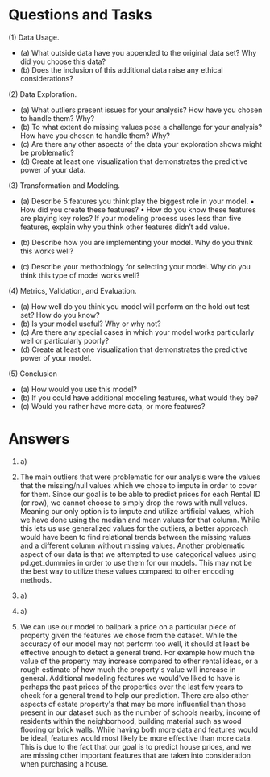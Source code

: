 # Questions and Tasks

(1) Data Usage.
- (a) What outside data have you appended to the original data set? Why did you choose this data?
- (b) Does the inclusion of this additional data raise any ethical considerations?

(2) Data Exploration.
- (a) What outliers present issues for your analysis? How have you chosen to handle them? Why?
- (b) To what extent do missing values pose a challenge for your analysis? How have you chosen to
handle them? Why?
- (c) Are there any other aspects of the data your exploration shows might be problematic?
- (d) Create at least one visualization that demonstrates the predictive power of your data.

(3) Transformation and Modeling.
- (a) Describe 5 features you think play the biggest role in your model.
• How did you create these features?
• How do you know these features are playing key roles?
If your modeling process uses less than five features, explain why you think other features didn’t
add value.

- (b) Describe how you are implementing your model. Why do you think this works well?
- (c) Describe your methodology for selecting your model. Why do you think this type of model works
well?

(4) Metrics, Validation, and Evaluation.
- (a) How well do you think you model will perform on the hold out test set? How do you know?
- (b) Is your model useful? Why or why not?
- (c) Are there any special cases in which your model works particularly well or particularly poorly?
- (d) Create at least one visualization that demonstrates the predictive power of your model.

(5) Conclusion
- (a) How would you use this model?
- (b) If you could have additional modeling features, what would they be?
- (c) Would you rather have more data, or more features?


# Answers

1. a)

2. The main outliers that were problematic for our analysis were the values that the missing/null values which we chose to impute in order to cover for them. Since our goal is to be able to predict prices for each Rental ID (or row), we cannot choose to simply drop the rows with null values. Meaning our only option is to impute and utilize artificial values, which we have done using the median and mean values for that column. While this lets us use generalized values for the outliers, a better approach would have been to find relational trends between the missing values and a different column without missing values. Another problematic aspect of our data is that we attempted to use categorical values using pd.get_dummies in order to use them for our models. This may not be the best way to utilize these values compared to other encoding methods. 
3. a)
4. a)
5. We can use our model to ballpark a price on a particular piece of property given the features we chose from the dataset. While the accuracy of our model may not perform too well, it should at least be effective enough to detect a general trend. For example how much the value of the property may increase compared to other rental ideas, or a rough estimate of how much the property's value will increase in general. Additional modeling features we would've liked to have is perhaps the past prices of the properties over the last few years to check for a general trend to help our prediction. There are also other aspects of estate property's that may be more influential than those present in our dataset such as the number of schools nearby, income of residents within the neighborhood, building material such as wood flooring or brick walls. While having both more data and features would be ideal, features would most likely be more effective than more data. This is due to the fact that our goal is to predict house prices, and we are missing other important features that are taken into consideration when purchasing a house. 
